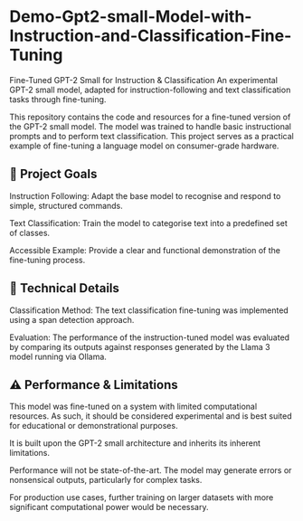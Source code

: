 # Demo-Gpt2-small-Model-with-Instruction-and-Classification-Fine-Tuning
Fine-Tuned GPT-2 Small for Instruction & Classification
An experimental GPT-2 small model, adapted for instruction-following and text classification tasks through fine-tuning.

This repository contains the code and resources for a fine-tuned version of the GPT-2 small model. The model was trained to handle basic instructional prompts and to perform text classification. This project serves as a practical example of fine-tuning a language model on consumer-grade hardware.

## 🎯 Project Goals
Instruction Following: Adapt the base model to recognise and respond to simple, structured commands.

Text Classification: Train the model to categorise text into a predefined set of classes.

Accessible Example: Provide a clear and functional demonstration of the fine-tuning process.

## 🔧 Technical Details
Classification Method: The text classification fine-tuning was implemented using a span detection approach.

Evaluation: The performance of the instruction-tuned model was evaluated by comparing its outputs against responses generated by the Llama 3 model running via Ollama.

## ⚠️ Performance & Limitations
This model was fine-tuned on a system with limited computational resources. As such, it should be considered experimental and is best suited for educational or demonstrational purposes.

It is built upon the GPT-2 small architecture and inherits its inherent limitations.

Performance will not be state-of-the-art. The model may generate errors or nonsensical outputs, particularly for complex tasks.

For production use cases, further training on larger datasets with more significant computational power would be necessary.
